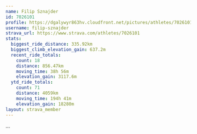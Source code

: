```yaml
---
name: Filip Sznajder
id: 7026101
profile: https://dgalywyr863hv.cloudfront.net/pictures/athletes/7026101/2123836/17/large.jpg
username: filip-sznajder
strava_url: https://www.strava.com/athletes/7026101
stats:
  biggest_ride_distance: 335.92km
  biggest_climb_elevation_gain: 637.2m
  recent_ride_totals:
    count: 18
    distance: 856.47km
    moving_time: 38h 56m
    elevation_gain: 3117.6m
  ytd_ride_totals:
    count: 71
    distance: 4059km
    moving_time: 194h 41m
    elevation_gain: 18280m
layout: strava_member
--- 
```

...
